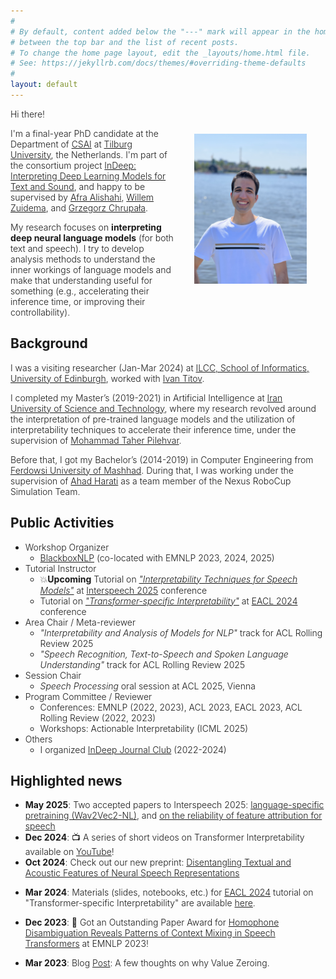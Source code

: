 ```yaml
---
#
# By default, content added below the "---" mark will appear in the home page
# between the top bar and the list of recent posts.
# To change the home page layout, edit the _layouts/home.html file.
# See: https://jekyllrb.com/docs/themes/#overriding-theme-defaults
#
layout: default
---
```


<style>
    p, li {font-weight: 300;}
</style>
<!-- (comment) the image below can be found in img folder of this very project-->

<!-- ![me](/resources/people/me_3.jpg){: style="float: right; margin: 40px 30px; width: 180px;"} -->
<figure style="float: right; margin: 40px 30px;">
  <img src="/resources/people/me.jpg" alt="Me" style="width: 180px;">
  <!-- <figcaption style="display: block; text-align: center;"><span class="note">(Twister and me)</span></figcaption> -->
</figure>


Hi there!

I'm a final-year PhD candidate at the Department of [CSAI](https://www.tilburguniversity.edu/about/schools/tshd/departments/dca) at [Tilburg University](https://www.tilburguniversity.edu/), the Netherlands. I'm part of the consortium project [InDeep: Interpreting Deep Learning Models for Text and Sound](https://projects.illc.uva.nl/indeep/), and happy to be supervised by [Afra Alishahi](http://afra.alishahi.name/), [Willem Zuidema](https://staff.fnwi.uva.nl/w.zuidema/), and [Grzegorz Chrupała](https://grzegorz.chrupala.me/).



<!-- My research focuses on __analyzing and interpreting deep neural models of language__ (written or spoken) by treating them as mathematical functions. I try to develop analysis methods that can faithfully elucidate the interplay and flow of information within neural networks. -->
My research focuses on __interpreting deep neural language models__ (for both text and speech). I try to develop analysis methods to understand the inner workings of language models and make that understanding useful for something (e.g., accelerating their inference time, or improving their controllability).

## Background
<!-- ## <span style="color:#424242">Background </span> -->
I was a visiting researcher (Jan-Mar 2024) at [ILCC, School of Informatics, University of Edinburgh](https://web.inf.ed.ac.uk/ilcc), worked with [Ivan Titov](http://ivan-titov.org/). 

I completed my Master’s (2019-2021) in Artificial Intelligence at [Iran University of Science and Technology](http://www.iust.ac.ir/en), where my research revolved around the interpretation of pre-trained language models and the utilization of interpretability techniques to accelerate their inference time, under the supervision of [Mohammad Taher Pilehvar](https://pilehvar.github.io/). 

Before that, I got my Bachelor’s (2014-2019) in Computer Engineering from [Ferdowsi University of Mashhad](https://en.um.ac.ir/). During that, I was working under the supervision of [Ahad Harati](http://a.harati.profcms.um.ac.ir/) as a team member of the Nexus RoboCup Simulation Team. 


## Public Activities 
<!-- ## <span style="color:#424242">Services </span> -->
* Workshop Organizer
  * [BlackboxNLP](https://blackboxnlp.github.io/) (co-located with EMNLP 2023, 2024, 2025)
* Tutorial Instructor
  * <span class="emoji">💥</span>__Upcoming__ Tutorial on [_"Interpretability Techniques for Speech Models"_](https://interpretingdl.github.io/speech-interpretability-tutorial/) at [Interspeech 2025](https://www.interspeech2025.org/tutorials) conference
  * Tutorial on [_"Transformer-specific Interpretability"_](https://projects.illc.uva.nl/indeep/tutorial/) at [EACL 2024](https://2024.eacl.org/program/tutorials/) conference
* Area Chair / Meta-reviewer
  * _"Interpretability and Analysis of Models for NLP"_ track for ACL Rolling Review 2025 
  * _"Speech Recognition, Text-to-Speech and Spoken Language Understanding"_ track for ACL Rolling Review 2025
* Session Chair
  * _Speech Processing_ oral session at ACL 2025, Vienna
* Program Committee / Reviewer
  * Conferences: EMNLP (2022, 2023), ACL 2023, EACL 2023, ACL Rolling Review (2022, 2023)
  * Workshops: Actionable Interpretability (ICML 2025) 
* Others
  * I organized [InDeep Journal Club](https://projects.illc.uva.nl/indeep/events/journal-club/) (2022-2024)


## Highlighted news
<!-- ## <span style="color:#424242">News and Activities </span> -->
* __May 2025__: Two accepted papers to Interspeech 2025: [language-specific pretraining (Wav2Vec2-NL)](https://arxiv.org/abs/2506.00981), and [on the reliability of feature attribution for speech](https://arxiv.org/abs/2505.16406)
* __Dec 2024__: <span class="emoji">📺</span> A series of short videos on Transformer Interpretability available on [YouTube](https://youtu.be/JPOBPY-ndfk?si=vQ2JdME8oo_6iFCU)!
* __Oct 2024__: Check out our new preprint: [Disentangling Textual and Acoustic Features of Neural Speech Representations](https://arxiv.org/abs/2410.03037)
<!-- * __Sep 2024__: A new paper accepted to BlackboxNLP 2024: [How Language Models Prioritize Contextual Grammatical Cues?](https://arxiv.org/abs/2410.03447) -->
<!-- * __Apr 2024__: I'll run for Spierfonds to raise money for research on muscular diseases. Your donation [here](https://www.spieractie.nl/fundraisers/hosein-mohebbi) would greatly please me! -->
* __Mar 2024__: Materials (slides, notebooks, etc.) for [EACL 2024](https://2024.eacl.org/program/tutorials/) tutorial on "Transformer-specific Interpretability" are available [here](https://github.com/interpretingdl/eacl2024_transformer_interpretability_tutorial).
<!--* __Mar 2024__: [DecoderLens](https://arxiv.org/abs/2310.03686) has been accepted to findings of [NAACL 2024](https://2024.naacl.org/). -->
<!-- * __Jan 2024__: Started a research visit at ILCC, University of Edinburgh. -->
* __Dec 2023__: <span class="emoji">🏅</span> Got an Outstanding Paper Award for [Homophone Disambiguation Reveals Patterns of Context Mixing in Speech Transformers](https://aclanthology.org/2023.emnlp-main.513/) at EMNLP 2023!
<!-- * __Oct 2023__: New [paper](https://arxiv.org/abs/2310.09925) on model interpretability for spoken language accepted to [EMNLP'23](https://2023.emnlp.org/) main! -->
<!-- * __Jun 2023__: Invited talk on "Context Mixing in Transformers" at [GroNLP](https://www.rug.nl/research/clcg/research/cl/), University of Groningen. -->
<!-- * __May 2023__: Gave a guest lecture on Transformers to an undergraduate CL course at Tilburg University. -->
* __Mar 2023__: Blog [Post](https://hmohebbi.github.io/blog/value-zeroing): A few thoughts on why Value Zeroing. 
<!-- * __Jan 2023__: [Value Zeroing](https://arxiv.org/abs/2301.12971) is out, a new interpretability method customized for Transformers (accepted to [EACL'23](https://2023.eacl.org/) main conference).  -->
<!-- * __Jan 2023__: Presented a poster at [ALiAS'23](https://staff.fnwi.uva.nl/w.zuidema/alias-2023/).  -->
<!-- * __Dec 2022__: [BlackboxNLP](https://blackboxnlp.github.io/) will be back in 2023 at EMNLP! Happy to be serving as a co-organizer.  -->
<!-- * __Sep 2022__: Gave a guest lecture on "Interpretability of Transformers" to a graduate Advanced Deep Learning course at Tilburg University. \[[slides](https://drive.google.com/file/d/1Z39YSfzpzzkqAiMxVdW1nOkudfYVgj_y/view?usp=sharing)\] -->
<!-- * __May 2022__: Gave a short talk at [InDeep](https://projects.illc.uva.nl/indeep/) workshop at the University of Amsterdam. -->
<!-- * __Feb 2022__: [AdapLeR](https://aclanthology.org/2022.acl-long.1/) is out, up to 22x infrence speedup while retaining performance ([ACL'22](https://www.2022.aclweb.org/) main).
<!-- * __Nov 2021__: Moved to the Netherlands to join the consortium project: [InDeep](https://interpretingdl.github.io/). -->
<!-- * __Sep 2021__: <span class="emoji">🎓</span> Successfully defended my Master's thesis titled "Interpretability and Transferability of Linguistic Knowledge in Pre-trained Language Models". -->
<!-- * __Sep 2021__: Two papers accepted to [EMNLP'21](https://2021.emnlp.org/) (main conference and BlackboxNLP). -->
<!-- * __Jun 2021__: Invited talk at Cambridge/Cardiff Workshop in Natural Language Processing. -->
<!-- * __May 2021__: Gave a joint guest lecture, with [Ali](https://www.amodarressi.com/), on Interpretability to a graduate [NLP course](https://teias-courses.github.io/nlp99/) at Khatam University. \[[slides](https://drive.google.com/file/d/1cAzlIlbuVAFZXz3gaFGBTRZwjq-_V2lb/view?usp=sharing)\] -->
<!-- * __Apr 2021__: Our pre-print intepretability work is ready! [Exploring the Role of BERT Token Representations to Explain Sentence Probing Results](https://arxiv.org/abs/2104.01477). -->
